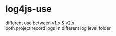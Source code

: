 # log4js-use
different use between v1.x &amp; v2.x  
both project record logs in different log level folder